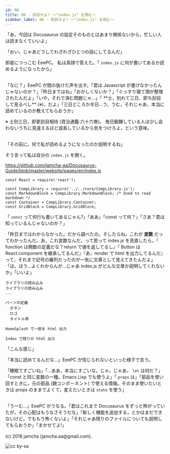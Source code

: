 ```yaml
---
id: 06
title: 06 - 刮目せよ! 〜"index.js" を読む〜
sidebar_label: 06 - 刮目せよ! 〜"index.js" を読む〜
---
```


「あ，今回は Docusaurus の設定そのものとはあまり関係ないから，忙しい人は読まなくていいよ」

「おい，じゃあどうしてわざわざひとつの話にしてるんだ」

即座につっこむ EeePC。 私は真顔で答えた。「 `index.js` に何が書いてあるか読めるようになったから」

<br>
「なに？」EeePC が間の抜けた声を出す。「君は Javascript が書けなかったんじゃないのか？」「昨日まではね」「おかしくないか？」「ぐっすり寝て頭が整理されたんだよ」「いや，それで済む問題じゃ…」「 **士，別れて三日、即ち刮目して見るべし** (※)，だよ」「三日どころか半日…う，うむ，それじゃあ，本当に読めているのか教えてもらおうか」

※ 士別三日，即更刮目相待 (資治通鑑·六十六巻)。 毎日鍛錬している人は少し会わないうちに見違えるほど成長しているから気をつけろよ，という意味。

<br>
「その前に，何で私が読めるようになったのか説明するね」

そう言って私は自分の `index.js` を開く。

<https://github.com/jamcha-aa/Docusaurus-Guide/blob/master/website/pages/en/index.js>

    const React = require('react');
    
    const CompLibrary = require('../../core/CompLibrary.js');
    const MarkdownBlock = CompLibrary.MarkdownBlock; /* Used to read markdown */
    const Container = CompLibrary.Container;
    const GridBlock = CompLibrary.GridBlock;

「 `const` って何行も書いてあるじゃん?」「ああ」「const って何？」「さあ？君は知っているんじゃないのか？」

「昨日まではわからなかった。だから調べたの。そしたらね，これが **変数** だってわかったんだ。あ，これ変数なんだ，って思って index.js を見直したら，『 function は関数の定義だな？return で値を返してるし』『 Button は React.component を継承してるんだ』『あ，render で html を出力してるんだ』って，それまで記号の羅列だったのが一気に文章として見えてきたんだよ」「ほ，ほう…よくわからんが…じゃあ index.js がどんな文章か説明してくれないか」「いいよ」

    ライブラリの読み込み
    ライブラリの読み込み
    ...
    
    パーツの定義
      ボタン
      ロゴ
      タイトル等
    
    HomeSplash で一部を html 出力
    
    Index で残りの html 出力

「こんな感じ」

「本当に読めてるんだな…」EeePC が信じられないといった様子で言う。

「睡眠てすごいね」「…ああ，本当にすごいな。じゃ，じゃあ， `let` は何だ？」「const と同じ変数の一種。Emacs Lisp でも使うよ」「 `props` は」「部品を使い回すときに，元の部品 (親コンポーネント) で使える情報。そのまま使いたいときは props のままでよくて，変えたいときは `state` を使う」

<br>
「うーむ…」EeePC がうなる。「君はこれまで Docusaurus をずっと怖がっていたが，その心配はもうなさそうだな」「新しく機能を追加する，とかはまだできないけど，でももう怖くないよ」「それじゃあ残りのファイルについても説明してもらおうか」「まかせてよ!」

<br>
<br>
(c) 2018 jamcha (jamcha.aa@gmail.com).

![cc by-sa](https://i.creativecommons.org/l/by-sa/4.0/88x31.png)

